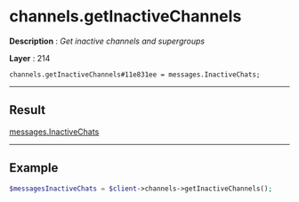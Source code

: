 # channels.getInactiveChannels

**Description** : *Get inactive channels and supergroups*

**Layer** : 214

```tl
channels.getInactiveChannels#11e831ee = messages.InactiveChats;
```

---

## Result

[messages.InactiveChats](type/messages.InactiveChats)

---

## Example

```php
$messagesInactiveChats = $client->channels->getInactiveChannels();
```